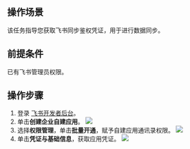 ## 操作场景

该任务指导您获取飞书同步鉴权凭证，用于进行数据同步。

## 前提条件

已有飞书管理员权限。

## 操作步骤

1. 登录 [飞书开发者后台](https://open.feishu.cn/app)。
2. 单击**创建企业自建应用**。
![](https://qcloudimg.tencent-cloud.cn/raw/b0f52c527da3b8dc8d69ddb366501425.png)
3. 选择**权限管理**，单击**批量开通**，赋予自建应用通讯录权限。
![](https://qcloudimg.tencent-cloud.cn/raw/c0e1cefa87a9e2eef75ba7587aae8b48.png)
4. 单击**凭证与基础信息**，获取应用凭证。
![](https://qcloudimg.tencent-cloud.cn/raw/b1e0e6adcf410eaf4d9692257ac11627.png)
